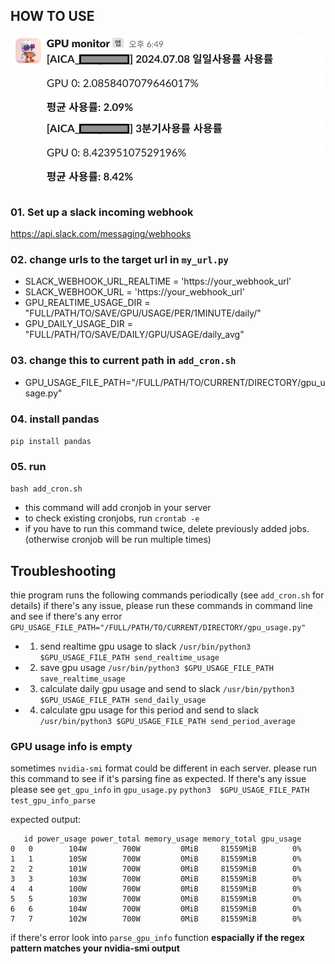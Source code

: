 ## HOW TO USE

![sample output](./gpu_monitor_slack.png)

### 01. Set up a slack incoming webhook
https://api.slack.com/messaging/webhooks

### 02. change urls to the target url in `my_url.py`
* SLACK_WEBHOOK_URL_REALTIME = 'https://your_webhook_url'
* SLACK_WEBHOOK_URL = 'https://your_webhook_url'
* GPU_REALTIME_USAGE_DIR = "FULL/PATH/TO/SAVE/GPU/USAGE/PER/1MINUTE/daily/"
* GPU_DAILY_USAGE_DIR = "FULL/PATH/TO/SAVE/DAILY/GPU/USAGE/daily_avg"

### 03. change this to current path in  `add_cron.sh`
* GPU_USAGE_FILE_PATH="/FULL/PATH/TO/CURRENT/DIRECTORY/gpu_usage.py"

### 04. install pandas
```pip install pandas```

### 05. run 
```bash add_cron.sh```
- this command will add cronjob in your server
- to check existing cronjobs, run ```crontab -e```
- if you have to run this command twice, delete previously added jobs. (otherwise cronjob will be run multiple times)

## Troubleshooting

thie program runs the following commands periodically (see `add_cron.sh` for details)
if there's any issue, please run these commands in command line and see if there's any error 
`GPU_USAGE_FILE_PATH="/FULL/PATH/TO/CURRENT/DIRECTORY/gpu_usage.py"`
* 01. send realtime gpu usage to slack
`/usr/bin/python3 $GPU_USAGE_FILE_PATH send_realtime_usage`
* 02. save gpu usage 
`/usr/bin/python3 $GPU_USAGE_FILE_PATH save_realtime_usage`
* 03. calculate daily gpu usage  and send to slack
`/usr/bin/python3 $GPU_USAGE_FILE_PATH send_daily_usage`
* 04. calculate gpu usage for this period and send to slack 
`/usr/bin/python3 $GPU_USAGE_FILE_PATH send_period_average`

### GPU usage info is empty
sometimes `nvidia-smi` format could be different in each server. 
please run this command to see if it's parsing fine as expected.
If there's any issue please see `get_gpu_info` in `gpu_usage.py`
```python3  $GPU_USAGE_FILE_PATH test_gpu_info_parse```

expected output:
```
   id power_usage power_total memory_usage memory_total gpu_usage
0   0        104W        700W         0MiB     81559MiB        0%
1   1        105W        700W         0MiB     81559MiB        0%
2   2        101W        700W         0MiB     81559MiB        0%
3   3        103W        700W         0MiB     81559MiB        0%
4   4        100W        700W         0MiB     81559MiB        0%
5   5        103W        700W         0MiB     81559MiB        0%
6   6        104W        700W         0MiB     81559MiB        0%
7   7        102W        700W         0MiB     81559MiB        0%

```

if there's error look into `parse_gpu_info` function <strong>espacially if the regex pattern matches your nvidia-smi output</strong>